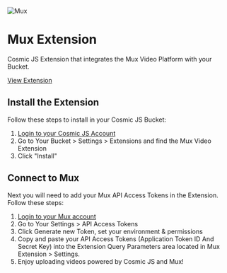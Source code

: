 ![Mux](https://cosmic-s3.imgix.net/ee0ef100-052b-11e9-a865-4d928f17b796-mux.png?w=600&h=250&fit=crop&crop=center)
# Mux Extension
Cosmic JS Extension that integrates the Mux Video Platform with your Bucket.

[View Extension](https://cosmicjs.com/extensions/mux-extension)

## Install the Extension
Follow these steps to install in your Cosmic JS Bucket:
1. [Login to your Cosmic JS Account](https://cosmicjs.com)
2. Go to Your Bucket > Settings > Extensions and find the Mux Video Extension
3. Click "Install"
## Connect to Mux
Next you will need to add your Mux API Access Tokens in the Extension.  Follow these steps:
1. [Login to your Mux account](https://mux.com)
2. Go to Your Settings > API Access Tokens
3. Click Generate new Token, set your environment & permissions
4. Copy and paste your API Access Tokens (Application Token ID And Secret Key) into the Extension Query Parameters area located in Mux Extension > Settings.
5. Enjoy uploading videos powered by Cosmic JS and Mux! 
